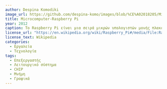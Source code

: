 ```yaml
---
author: Despina Komodiki
image_url: https://github.com/despina-komo/images/blob/%CE%A02018205/Microcomputer-Raspberry%20Pi.jpg
title: Microcomputer-Raspberry Pi
year: 2012
caption: Το Raspberry Pi είναι μια σειρά μικρών υπολογιστών μονής πλακέτας (SBC) που αναπτύχθηκε στο Ηνωμένο Βασίλειο από το Ίδρυμα Raspberry Pi σε συνεργασία με την Broadcom .Το έργο Raspberry Pi αρχικά έκλινε προς την προώθηση της διδασκαλίας της βασικής επιστήμης των υπολογιστών στα σχολεία και στις αναπτυσσόμενες χώρες . Το αρχικό μοντέλο έγινε πιο δημοφιλές από ό,τι αναμενόταν, πουλώντας εκτός της αγοράς-στόχου του για χρήσεις όπως η ρομποτική. Χρησιμοποιείται ευρέως σε πολλούς τομείς, όπως για την παρακολούθηση του καιρού λόγω του χαμηλού κόστους, της σπονδυλωτικότητας και του ανοιχτού σχεδιασμού του. Συνήθως χρησιμοποιείται από χομπίστες υπολογιστών και ηλεκτρονικών, λόγω της υιοθέτησης των προτύπων HDMI και USB .
license_url: "https://en.wikipedia.org/wiki/Raspberry_Pi#/media/File:Raspberry_Pi_4_Model_B_-_Side.jpg" 
license_text: Wikipedia 
categories:
  - Εργαλεία
  - Τεχνολογία
tags:
  - Επεξεργαστής
  - Λειτουργικό σύστημα
  - CHIP
  - Μνήμη
  - Γραφικά
---
```

